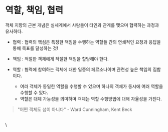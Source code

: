 # 역할, 책임, 협력

객체 지향의 근본 개념은 실세계에서 사람들이 타인과 관계를 맺으며 협력하는 과정과 유사하다.

* 협력 : 협력의 핵심은 특정한 책임을 수행하는 역할들 간의 연쇄적인 요청과 응답을 통해 목표를 달성하는 것!



* 책임 : 적절한 객체에게 적절한 책임을 할당해야 한다.&#x20;



* 역할 : 협력에 참여하는 객체에 대한 일종의 페르소나이며 관련성 높은 책임의 집합이다.
  * 여러 객체가 동일한 역할을 수행할 수 있으며 하나의 객체가 동시에 여러 역할을 수행할 수 있다.
  * 역할은 대체 가능성을 의미하며 객체는 역할 수행방법에 대해 자율성을 가진다.



> "어떤 객체도 섬이 아니다" - Ward Cunningham, Kent Beck





\
\


